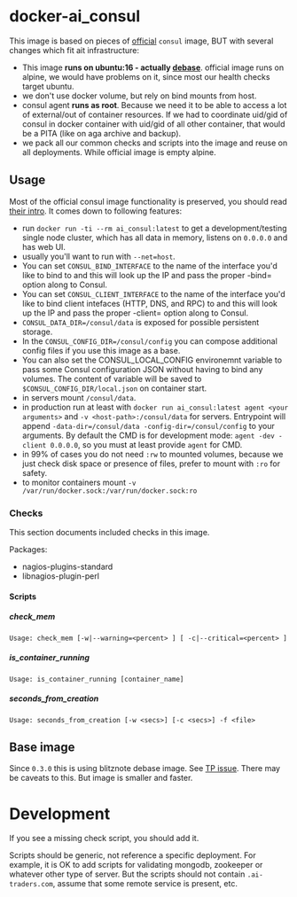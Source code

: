 # docker-ai_consul

This image is based on pieces of [official](https://github.com/hashicorp/docker-consul) `consul` image,
 BUT with several changes which fit ait infrastructure:

 * This image **runs on ubuntu:16 - actually [debase](#base-image)**. official image runs on alpine, we would have problems on it, since most our health checks target ubuntu.
 * we don't use docker volume, but rely on bind mounts from host.
 * consul agent **runs as root**. Because we need it to be able to access a lot of external/out of container resources.
 If we had to coordinate uid/gid of consul in docker container with uid/gid of all other container, that would be a PITA (like on aga archive and backup).
 * we pack all our common checks and scripts into the image and reuse on all deployments. While official image is empty alpine.

## Usage

Most of the official consul image functionality is preserved, you should read [their intro](https://www.hashicorp.com/blog/official-consul-docker-image.html).
It comes down to following features:

 * run `docker run -ti --rm ai_consul:latest` to get a development/testing single node cluster,
 which has all data in memory, listens on `0.0.0.0` and has web UI.
 * usually you'll want to run with `--net=host`.
 * You can set `CONSUL_BIND_INTERFACE` to the name of the interface you'd like to
  bind to and this will look up the IP and pass the proper -bind= option along
  to Consul.
 * You can set `CONSUL_CLIENT_INTERFACE` to the name of the interface you'd like to
  bind client intefaces (HTTP, DNS, and RPC) to and this will look up the IP and
  pass the proper -client= option along to Consul.
 * `CONSUL_DATA_DIR=/consul/data` is exposed for possible persistent storage.
 * In the `CONSUL_CONFIG_DIR=/consul/config` you can compose additional config files if you use this image as a base.
 * You can also set the CONSUL_LOCAL_CONFIG environemnt variable to pass some
  Consul configuration JSON without having to bind any volumes.
  The content of variable will be saved to `$CONSUL_CONFIG_DIR/local.json` on container start.
 * in servers mount `/consul/data`.
 * in production run at least with `docker run ai_consul:latest agent <your arguments>` and `-v <host-path>:/consul/data` for servers.
 Entrypoint will append `-data-dir=/consul/data -config-dir=/consul/config` to your arguments.
 By default the CMD is for development mode: `agent -dev -client 0.0.0.0`, so you must at least provide `agent` for CMD.
 * in 99% of cases you do not need `:rw` to mounted volumes,
 because we just check disk space or presence of files, prefer to mount with `:ro` for safety.
 * to monitor containers mount `-v /var/run/docker.sock:/var/run/docker.sock:ro`

### Checks

This section documents included checks in this image.

Packages:
 * nagios-plugins-standard
 * libnagios-plugin-perl

#### Scripts

##### check_mem

```
Usage: check_mem [-w|--warning=<percent> ] [ -c|--critical=<percent> ]
```

##### is_container_running

```
Usage: is_container_running [container_name]
```

##### seconds_from_creation

```
Usage: seconds_from_creation [-w <secs>] [-c <secs>] -f <file>
```

## Base image

Since `0.3.0` this is using blitznote debase image. See [TP issue](https://aitraders.tpondemand.com/entity/12668-rebuild-ubuntu-images-for-production).
There may be caveats to this. But image is smaller and faster.

# Development

If you see a missing check script, you should add it.

Scripts should be generic, not reference a specific deployment. For example,
it is OK to add scripts for validating mongodb, zookeeper or whatever other type of server.
But the scripts should not contain `.ai-traders.com`, assume that some remote service is present, etc.
